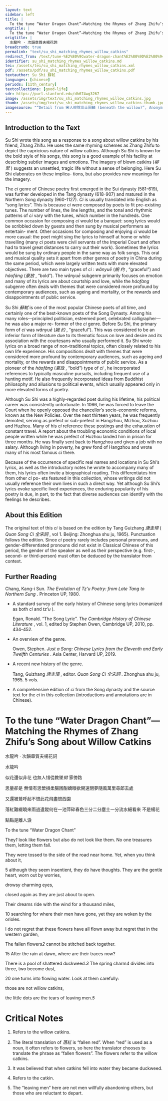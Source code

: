 ```yaml
---
layout: text
sidebar: left
title: |
  To the tune “Water Dragon Chant”—Matching the Rhymes of Zhang Zhifu’s Song about Willow Catkins | 水龍吟 · 次韻章質夫楊花詞
engtitle: |
  To the tune “Water Dragon Chant”—Matching the Rhymes of Zhang Zhifu’s Song about Willow Catkins
origtitle: |
  水龍吟 · 次韻章質夫楊花詞
breadcrumb: true
permalink: "text/su_shi_matching_rhymes_willow_catkins"
redirect_from: /text/tune-%E2%80%9Cwater-dragon-chant%E2%80%9D%E2%80%94matching-rhymes-zhang-zhifu%E2%80%99s-song-about-willow-catkins
identifier: su_shi_matching_rhymes_willow_catkins.md
tei: /assets/tei/su_shi_matching_rhymes_willow_catkins.xml
pdf: /assets/pdf/su_shi_matching_rhymes_willow_catkins.pdf
textauthor: Su Shi 蘇軾
languages: [chinese]
periods: [11th_century]
textcollections: [good-life]
sdr: https://purl.stanford.edu/dh674wg3267
image: /assets/img/text/su_shi_matching_rhymes_willow_catkins.jpg
thumb: /assets/img/text/su_shi_matching_rhymes_willow_catkins-thumb.jpg
imagesource: "“Detail from 宋人柳陰高士圖軸 (beneath the willow)”, Anonymous, National Palace Museum, Accession Number: K2A000177N000000000PAA [Public Domain]"
---
```

<h2>Introduction to the Text</h2>
<p>Su Shi wrote this song as a response to a song about willow catkins by his friend, Zhang Zhifu. He uses the same rhyming schemes as Zhang Zhifu to depict the capricious nature of willow catkins. Although Su Shi is known for the bold style of his songs, this song is a good example of his facility at describing subtler images and emotions. The imagery of blown catkins (<em>柳絮</em> ) suggests an unsettled, tragic life without a sense of belonging. Here Su Shi elaborates on these implica- tions, but also provides new meanings for the imagery.</p>

<p>The <i> ci </i> genre of Chinese poetry first emerged in the Sui dynasty (581-619), was further developed in the Tang dynasty (618-907) and matured in the Northern Song dynasty (960-1127). <i> Ci </i> is usually translated into English as “song lyrics”. This is because <i> ci </i> were composed by poets to fit pre-existing tunes. The number of lines, the line lengths, and the tonal and rhythmic patterns of <i> ci </i> vary with the tunes, which number in the hundreds. One common occasion for composing <i> ci </i> would be a banquet: song lyrics would be scribbled down by guests and then sung by musical performers as entertain- ment. Other occasions for composing and enjoying <i> ci </i> would be more casual: the poet might sing the lyrics to himself at home or while travelling (many <i> ci </i> poets were civil servants of the Imperial Court and often had to travel great distances to carry out their work). Sometimes the lyrics would be sung by ordinary people in the same way as folk songs. This oral and musical quality sets it apart from other genres of poetry in China during the same period, which were largely written texts with more elevated objectives. There are two main types of <i> ci</i> : <i> wǎnyuē </i> (<em>婉 约</em> , “graceful”) and <i> háofàng </i> (<em>豪放</em> , “bold”). The <i> wǎnyuē </i> subgenre primarily focuses on emotion and many of its lyrics are about courtship and love, while the <i> háofàng </i> subgenre often deals with themes that were considered more profound by contemporary audiences, such as ageing and mortality, or the rewards and disappointments of public service.</p>

<p>Su Shi <em>蘇軾</em> is one of the most popular Chinese poets of all time, and certainly one of the best-known poets of the Song Dynasty. Among his many roles—principled politician, esteemed poet, celebrated calligrapher—he was also a major re- former of the <i> ci </i> genre. Before Su Shi, the primary form of <i> ci </i> was <i> wǎnyuē </i> (<em>婉 约</em> , “graceful”). This was considered to be an inferior form of literature due to its thematic focus on love and desire and its association with the courtesans who usually performed it. Su Shi wrote lyrics on a broad range of non-traditional topics, often closely related to his own life experience. His compositions dealt with themes that were considered more profound by contemporary audiences, such as ageing and mortality, or the rewards and disappointments of public service. As a pioneer of the <i> háofàng </i> (<em>豪放</em> , “bold”) type of <i> ci</i> , he incorporated references to typically masculine pursuits, including frequent use of a hunting motif. He also frequently incorporated ideas from Buddhist philosophy and allusions to political events, which usually appeared only in more elevated forms of poetry.</p>

<p>Although Su Shi was a highly-regarded poet during his lifetime, his political career was consistently unfortunate. In 1066, he was forced to leave the Court when he openly opposed the chancellor’s socio-economic reforms, known as the New Policies. Over the next thirteen years, he was frequently demoted, serving as prefect or sub-prefect in Hangzhou, Mizhou, Xuzhou and Huzhou. Many of his <i> ci </i> reference these postings and the exhaustion of constant travel. A report about the troubling economic conditions of local people written while he was prefect of Huzhou landed him in prison for three months. He was finally sent back to Hangzhou and given a job with no salary. Although living in poverty, he grew fond of Hangzhou and wrote many of his most famous <i> ci </i> there.</p>

<p>Because of the occurrence of specific real names and locations in Su Shi’s lyrics, as well as the introductory notes he wrote to accompany many of them, his lyrics often invite a biographical reading. This differentiates him from other <i> ci </i> po- ets featured in this collection, whose writings did not usually reference their own lives in such a direct way. Yet although Su Shi’s lyrics evoke specific lived experiences, the enduring popularity of his poetry is due, in part, to the fact that diverse audiences can identify with the feelings he describes.</p>

<h2>About this Edition</h2>
<p>The original text of this <i> ci </i> is based on the edition by Tang Guizhang <em>唐圭璋</em> (<i> Quan Song Ci </i> <em>全宋詞</em> , vol 1. Beijing: Zhonghua shu ju, 1965). Punctuation follows the edition. Since <i> ci </i> poetry rarely includes personal pronouns, and gender-differentiated pronouns did not exist in Classical Chinese of this period, the gender of the speaker as well as their perspective (e.g. first-, second- or third-person) must often be deduced by the translator from context.</p>

<h2>Further Reading</h2>
<p>Chang, Kang-i Sun. <i> The Evolution of Tz’u Poetry: from Late Tang to Northern Sung</i> . Princeton UP, 1980.</p>
<ul>
<li>
<p>A standard survey of the early history of Chinese song lyrics (romanized as both <em>ci</em> and <em>tz’u</em> ).</p>
<p>Egan, Ronald. “The Song Lyric”. <i> The Cambridge History of Chinese Literature</i> , vol. 1, edited by Stephen Owen, Cambridge UP, 2010, pp. 434-452.</p>
</li>
<li>
<p>An overview of the genre.</p>
<p>Owen, Stephen. <i> Just a Song: Chinese Lyrics from the Eleventh and Early Twelfth Centuries</i> . Asia Center, Harvard UP, 2019.</p>
</li>
<li>
<p>A recent new history of the genre.</p>
<p>Tang, Guizhang <em>唐圭璋</em> , editor. <i> Quan Song Ci </i> <em>全宋詞</em> . Zhonghua shu ju, 1965. 5 vols.</p>
</li>
<li>
<p>A comprehensive edition of <em>ci</em> from the Song dynasty and the source text for the <em>ci</em> in this collection (introductions and annotations are in Chinese).</p>
</li>
</ul>
<h1>To the tune “Water Dragon Chant”—Matching the Rhymes of Zhang Zhifu’s Song about Willow Catkins</h1>
<p>水龍吟 · 次韻章質夫楊花詞</p>

<p>水龍吟</p>

<p>似花還似非花 也無人惜從教墜<em>拋</em> 家傍路</p>
<p>思量卻是 無情有思縈損柔腸困酣嬌眼欲開還閉夢隨風萬里尋郎去處</p>
<p>又還被鶯呼起不恨此花飛盡恨西園</p>
<p>落紅難綴曉來雨過遺蹤何在一池萍碎春色三分二分塵土一分流水細看來 不是楊花</p>
<p>點點是離人淚</p>
<p>To the tune “Water Dragon Chant”</p>

<p>They<em>1</em> look like flowers but also do not look like them. No one treasures them, letting them fall.</p>
<p>They were tossed to the side of the road near home. Yet, when you think about it,</p>
<p>5 although they seem insentient, they do have thoughts. They are the gentle heart, worn out by worries,</p>
<p>drowsy charming eyes,</p>
<p>closed again as they are just about to open.</p>
<p>Their dreams ride with the wind for a thousand miles,</p>
<p>10 searching for where their men have gone, yet they are woken by the orioles.</p>
<p>I do not regret that these flowers have all flown away but regret that in the western garden,</p>
<p>The fallen flowers<em>2</em> cannot be stitched back together.</p>
<p>15 After the rain at dawn, where are their traces now?</p>
<p>There is a pool of shattered duckweed.<em>3</em> The spring charm<em>4</em> divides into three, two become dust,</p>
<p>20 one turns into flowing water. Look at them carefully:</p>
<p>those are not willow catkins,</p>
<p>the little dots are the tears of leaving men.<em>5</em></p>

<h1>Critical Notes</h1>

<ol id="l2">
<li>
<p>Refers to the willow catkins.</p>
</li>
<li>
<p>The literal translation of <em>落紅</em> is “fallen red”. When “red” is used as a noun, it often refers to flowers, so here the translator chooses to translate the phrase as “fallen flowers”. The flowers refer to the willow catkins.</p>
</li>
<li>
<p>It was believed that when catkins fell into water they became duckweed.</p>
</li>
<li>
<p>Refers to the catkin.</p>
</li>
<li>
<p>The “leaving men” here are not men willfully abandoning others, but those who are reluctant to depart.</p>
</li>
</ol>

